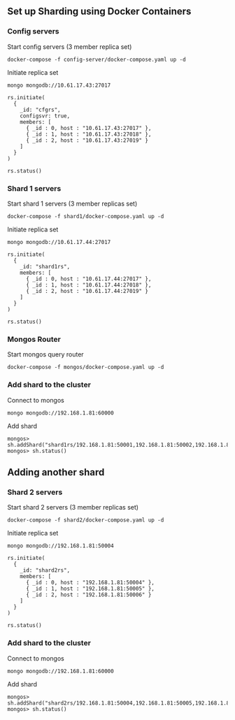 ## Set up Sharding using Docker Containers

### Config servers
Start config servers (3 member replica set)
```
docker-compose -f config-server/docker-compose.yaml up -d
```
Initiate replica set
```
mongo mongodb://10.61.17.43:27017
```
```
rs.initiate(
  {
    _id: "cfgrs",
    configsvr: true,
    members: [
      { _id : 0, host : "10.61.17.43:27017" },
      { _id : 1, host : "10.61.17.43:27018" },
      { _id : 2, host : "10.61.17.43:27019" }
    ]
  }
)

rs.status()
```

### Shard 1 servers
Start shard 1 servers (3 member replicas set)
```
docker-compose -f shard1/docker-compose.yaml up -d
```
Initiate replica set
```
mongo mongodb://10.61.17.44:27017
```
```
rs.initiate(
  {
    _id: "shard1rs",
    members: [
      { _id : 0, host : "10.61.17.44:27017" },
      { _id : 1, host : "10.61.17.44:27018" },
      { _id : 2, host : "10.61.17.44:27019" }
    ]
  }
)

rs.status()
```

### Mongos Router
Start mongos query router
```
docker-compose -f mongos/docker-compose.yaml up -d
```

### Add shard to the cluster
Connect to mongos
```
mongo mongodb://192.168.1.81:60000
```
Add shard
```
mongos> sh.addShard("shard1rs/192.168.1.81:50001,192.168.1.81:50002,192.168.1.81:50003")
mongos> sh.status()
```
## Adding another shard
### Shard 2 servers
Start shard 2 servers (3 member replicas set)
```
docker-compose -f shard2/docker-compose.yaml up -d
```
Initiate replica set
```
mongo mongodb://192.168.1.81:50004
```
```
rs.initiate(
  {
    _id: "shard2rs",
    members: [
      { _id : 0, host : "192.168.1.81:50004" },
      { _id : 1, host : "192.168.1.81:50005" },
      { _id : 2, host : "192.168.1.81:50006" }
    ]
  }
)

rs.status()
```
### Add shard to the cluster
Connect to mongos
```
mongo mongodb://192.168.1.81:60000
```
Add shard
```
mongos> sh.addShard("shard2rs/192.168.1.81:50004,192.168.1.81:50005,192.168.1.81:50006")
mongos> sh.status()
```
